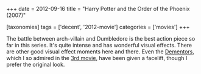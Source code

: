 +++
date = 2012-09-16
title = "Harry Potter and the Order of the Phoenix (2007)"

[taxonomies]
tags = ['decent', '2012-movie']
categories = ['movies']
+++

The battle between arch-villain and Dumbledore is the best action piece
so far in this series. It\'s quite intense and has wonderful visual
effects. There are other good visual effect moments here and there. Even
the [Dementors], which I so admired in the [3rd movie], have been given
a facelift, though I prefer the original look.

  [Dementors]: http://en.wikipedia.org/wiki/Dementors
  [3rd movie]: http://movies.tshepang.net/harry-potter-and-the-prisoner-of-azkaban-2004

